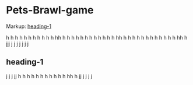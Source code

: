 # Pets-Brawl-game
Markup: [heading-1](#heading-1 "Goto heading-1")

h
h
h
h
h
h
h
h
h
h
h
hh
h
h
h
h
h
h
h
h
h
h
h
h
hh
h
h
h
h
h
h
h
h
h
h
h
h
hh
h
jjj
j
j
j
j
j
j
j
## heading-1
j
j
j
jj
h
h
h
h
h
h
h
h
h
h
h
hh
h
jj
j
j
j
j
